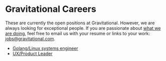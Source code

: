 # Gravitational Careers

These are currently the open positions at Gravitational. However, we are always looking for exceptional people. If you are passionate about <a href="http://gravitational.com/contact.html">what we are doing</a>, feel free to email us with your resume or links to your work: <a href="mailto:jobs@gravitational.com">jobs@gravitational.com</a>.

* [Golang/Linux systems engineer](senior-backend-engineer.md)
* [UX/Product Leader](ux-product-leader.md)
